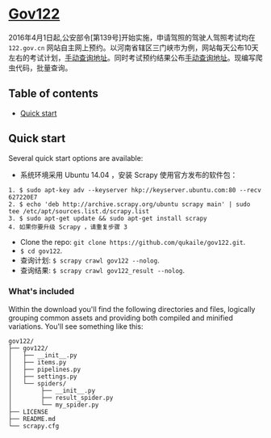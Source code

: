 # [Gov122](http://azacai.com/scrapypa-qu-jia-shi-ren-kao-shi-yu-yue-ji-hua/)

2016年4月1日起,公安部令[第139号]开始实施，申请驾照的驾驶人驾照考试均在 `122.gov.cn` 网站自主网上预约。以河南省辖区三门峡市为例，网站每天公布10天左右的考试计划，[手动查询地址](http://ha.122.gov.cn/views/examplanpub.html)。同时考试预约结果公布[手动查询地址](http://ha.122.gov.cn/views/examappointpub.html)。现编写爬虫代码，批量查询。


## Table of contents

* [Quick start](#quick-start)


## Quick start

Several quick start options are available:

* 系统环境采用 Ubuntu 14.04 ，安装 Scrapy 使用官方发布的软件包：
```
1. $ sudo apt-key adv --keyserver hkp://keyserver.ubuntu.com:80 --recv 627220E7
2. $ echo 'deb http://archive.scrapy.org/ubuntu scrapy main' | sudo tee /etc/apt/sources.list.d/scrapy.list
3. $ sudo apt-get update && sudo apt-get install scrapy
4. 如果你要升级 Scrapy ，请重复步骤 3
```
* Clone the repo: `git clone https://github.com/qukaile/gov122.git`.
* `$ cd gov122`.
* 查询计划: `$ scrapy crawl gov122 --nolog`.
* 查询结果: `$ scrapy crawl gov122_result --nolog`.

### What's included

Within the download you'll find the following directories and files, logically grouping common assets and providing both compiled and minified variations. You'll see something like this:

```
gov122/
├── gov122/
│   ├── __init__.py
│   ├── items.py
│   ├── pipelines.py
│   ├── settings.py
│   └── spiders/
│        ├── __init__.py
│        ├── result_spider.py
│        └── my_spider.py
├── LICENSE
├── README.md
└── scrapy.cfg
```
